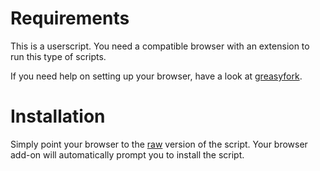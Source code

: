 # Requirements
This is a userscript. You need a compatible browser with an extension to run this type of scripts.

If you need help on setting up your browser, have a look at [greasyfork](https://greasyfork.org/en).

# Installation
Simply point your browser to the [raw](https://github.com/colligere/collapse_duplicates/raw/master/gazelle_collapse_duplicates.user.js) version of the script. Your browser add-on will automatically prompt you to install the script.
